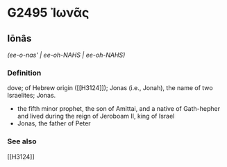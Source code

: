 # G2495 Ἰωνᾶς

## Iōnâs

_(ee-o-nas' | ee-oh-NAHS | ee-oh-NAHS)_

### Definition

dove; of Hebrew origin ([[H3124]]); Jonas (i.e., Jonah), the name of two Israelites; Jonas.

- the fifth minor prophet, the son of Amittai, and a native of Gath-hepher and lived during the reign of Jeroboam II, king of Israel
- Jonas, the father of Peter

### See also

[[H3124]]

